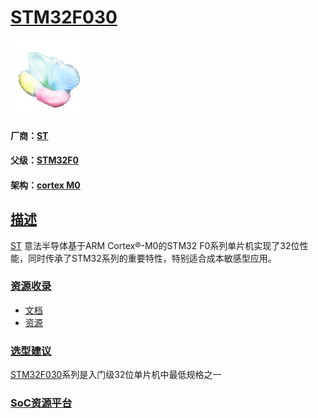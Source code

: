 ﻿# [STM32F030](https://github.com/sochub/STM32F030)

[![sites](SoC/SoC.png)](http://www.qitas.cn) 
#### 厂商：[ST](https://github.com/sochub/ST)
#### 父级：[STM32F0](https://github.com/sochub/STM32F0)
#### 架构：[cortex M0](https://github.com/sochub/CM0)

## [描述](https://github.com/sochub/STM32F030) 

[ST](https://github.com/sochub/ST) 意法半导体基于ARM Cortex®-M0的STM32 F0系列单片机实现了32位性能，同时传承了STM32系列的重要特性，特别适合成本敏感型应用。

### [资源收录](https://github.com/sochub/STM32F030)

* [文档](docs/)
* [资源](src/)

### [选型建议](https://github.com/sochub)

[STM32F030](https://github.com/sochub/STM32F030)系列是入门级32位单片机中最低规格之一

###  [SoC资源平台](http://www.qitas.cn)
